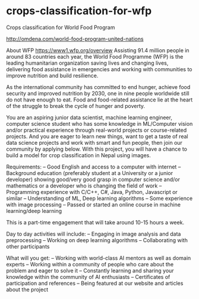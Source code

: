 # crops-classification-for-wfp
Crops classification for World Food Program

http://omdena.com/world-food-program-united-nations

About WFP
https://www1.wfp.org/overview
Assisting 91.4 million people in around 83 countries each year, the World Food Programme (WFP) is the leading humanitarian organization saving lives and changing lives, delivering food assistance in emergencies and working with communities to improve nutrition and build resilience.

As the international community has committed to end hunger, achieve food security and improved nutrition by 2030, one in nine people worldwide still do not have enough to eat. Food and food-related assistance lie at the heart of the struggle to break the cycle of hunger and poverty.

You are an aspiring junior data scientist, machine learning engineer, computer science student who has some knowledge in ML/Computer vision and/or practical experience through real-world projects or course-related projects. And you are eager to learn new things, want to get a taste of real data science projects and work with smart and fun people, then join our community by applying below. With this project, you will have a chance to build a model for crop classification in Nepal using images.

Requirements:
– Good English and access to a computer with internet
– Background education (preferably student at a University or a junior developer) showing good/very good grasp in computer science and/or mathematics or a developer who is changing the field of work
– Programming experience with C/C++, C#, Java, Python, Javascript or similar
– Understanding of ML, Deep learning algorithms
– Some experience with image processing
– Passed or started an online course in machine learning/deep learning

This is a part-time engagement that will take around 10-15 hours a week.

Day to day activities will include:
– Engaging in image analysis and data preprocessing
– Working on deep learning algorithms
– Collaborating with other participants

What will you get:
– Working with world-class AI mentors as well as domain experts
– Working within a community of people who care about the problem and eager to solve it
– Constantly learning and sharing your knowledge within the community of AI enthusiasts
– Certificates of participation and references
– Being featured at our website and articles about the project
